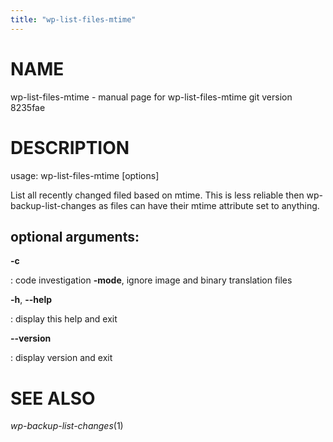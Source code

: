 ```yaml
---
title: "wp-list-files-mtime"
---
```



NAME
====

wp-list-files-mtime - manual page for wp-list-files-mtime git version
8235fae

DESCRIPTION
===========

usage: wp-list-files-mtime \[options\]

List all recently changed filed based on mtime. This is less reliable
then wp-backup-list-changes as files can have their mtime attribute set
to anything.

optional arguments:
-------------------

**-c**

:   code investigation **-mode**, ignore image and binary translation
    files

**-h**, **\--help**

:   display this help and exit

**\--version**

:   display version and exit

SEE ALSO
========

*wp-backup-list-changes*(1)
